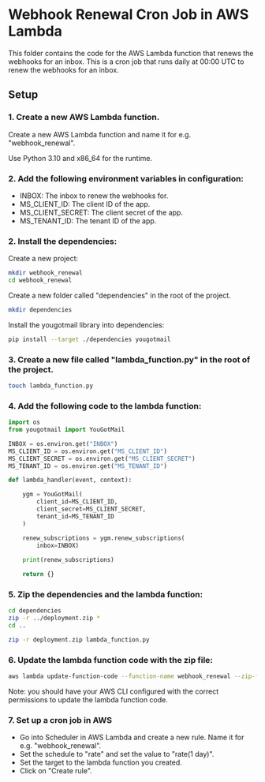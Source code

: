 # Webhook Renewal Cron Job in AWS Lambda

This folder contains the code for the AWS Lambda function that renews the webhooks for an inbox. This is a cron job that runs daily at 00:00 UTC to renew the webhooks for an inbox.

## Setup

### 1. Create a new AWS Lambda function.

Create a new AWS Lambda function and name it for e.g. "webhook_renewal".

Use Python 3.10 and x86_64 for the runtime.

### 2. Add the following environment variables in configuration:

- INBOX: The inbox to renew the webhooks for.
- MS_CLIENT_ID: The client ID of the app.
- MS_CLIENT_SECRET: The client secret of the app.
- MS_TENANT_ID: The tenant ID of the app.

### 2. Install the dependencies:

Create a new project:

```bash
mkdir webhook_renewal
cd webhook_renewal
```

Create a new folder called "dependencies" in the root of the project.

```bash
mkdir dependencies
```

Install the yougotmail library into dependencies:

```bash
pip install --target ./dependencies yougotmail
```

### 3. Create a new file called "lambda_function.py" in the root of the project.

```bash
touch lambda_function.py
```

### 4. Add the following code to the lambda function:

```python
import os
from yougotmail import YouGotMail

INBOX = os.environ.get("INBOX")
MS_CLIENT_ID = os.environ.get("MS_CLIENT_ID")
MS_CLIENT_SECRET = os.environ.get("MS_CLIENT_SECRET")
MS_TENANT_ID = os.environ.get("MS_TENANT_ID")

def lambda_handler(event, context):

    ygm = YouGotMail(
        client_id=MS_CLIENT_ID,
        client_secret=MS_CLIENT_SECRET,
        tenant_id=MS_TENANT_ID
    )

    renew_subscriptions = ygm.renew_subscriptions(
        inbox=INBOX)
    
    print(renew_subscriptions)

    return {}
```

### 5. Zip the dependencies and the lambda function:

```bash
cd dependencies
zip -r ../deployment.zip *
cd ..

zip -r deployment.zip lambda_function.py
```

### 6. Update the lambda function code with the zip file:

```bash
aws lambda update-function-code --function-name webhook_renewal --zip-file fileb://deployment.zip
```

Note: you should have your AWS CLI configured with the correct permissions to update the lambda function code.

### 7. Set up a cron job in AWS

- Go into Scheduler in AWS Lambda and create a new rule. Name it for e.g. "webhook_renewal".
- Set the schedule to "rate" and set the value to "rate(1 day)".
- Set the target to the lambda function you created.
- Click on "Create rule".